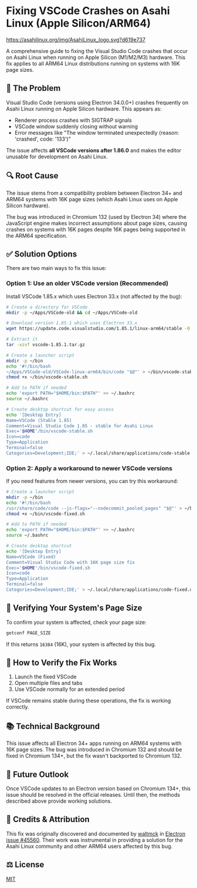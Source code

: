# Fixing VSCode Crashes on Asahi Linux (Apple Silicon/ARM64)

https://asahilinux.org/img/AsahiLinux_logo.svg?d619e737

A comprehensive guide to fixing the Visual Studio Code crashes that occur on Asahi Linux when running on Apple Silicon (M1/M2/M3) hardware. This fix applies to all ARM64 Linux distributions running on systems with 16K page sizes.

## 🚨 The Problem

Visual Studio Code (versions using Electron 34.0.0+) crashes frequently on Asahi Linux running on Apple Silicon hardware. This appears as:

- Renderer process crashes with SIGTRAP signals
- VSCode window suddenly closing without warning
- Error messages like "The window terminated unexpectedly (reason: 'crashed', code: '133')"

The issue affects **all VSCode versions after 1.86.0** and makes the editor unusable for development on Asahi Linux.

## 🔍 Root Cause

The issue stems from a compatibility problem between Electron 34+ and ARM64 systems with 16K page sizes (which Asahi Linux uses on Apple Silicon hardware). 

The bug was introduced in Chromium 132 (used by Electron 34) where the JavaScript engine makes incorrect assumptions about page sizes, causing crashes on systems with 16K pages despite 16K pages being supported in the ARM64 specification.

## ✅ Solution Options

There are two main ways to fix this issue:

### Option 1: Use an older VSCode version (Recommended)

Install VSCode 1.85.x which uses Electron 33.x (not affected by the bug):

```bash
# Create a directory for VSCode
mkdir -p ~/Apps/VSCode-old && cd ~/Apps/VSCode-old

# Download version 1.85.1 which uses Electron 33.x
wget https://update.code.visualstudio.com/1.85.1/linux-arm64/stable -O vscode-1.85.1.tar.gz

# Extract it
tar -xzvf vscode-1.85.1.tar.gz

# Create a launcher script
mkdir -p ~/bin
echo '#!/bin/bash
~/Apps/VSCode-old/VSCode-linux-arm64/bin/code "$@"' > ~/bin/vscode-stable.sh
chmod +x ~/bin/vscode-stable.sh

# Add to PATH if needed
echo 'export PATH="$HOME/bin:$PATH"' >> ~/.bashrc
source ~/.bashrc

# Create desktop shortcut for easy access
echo '[Desktop Entry]
Name=VSCode (Stable 1.85)
Comment=Visual Studio Code 1.85 - stable for Asahi Linux
Exec='$HOME'/bin/vscode-stable.sh
Icon=code
Type=Application
Terminal=false
Categories=Development;IDE;' > ~/.local/share/applications/code-stable.desktop
```

### Option 2: Apply a workaround to newer VSCode versions

If you need features from newer versions, you can try this workaround:

```bash
# Create a launcher script
mkdir -p ~/bin
echo '#!/bin/bash
/usr/share/code/code --js-flags="--nodecommit_pooled_pages" "$@"' > ~/bin/vscode-fixed.sh
chmod +x ~/bin/vscode-fixed.sh

# Add to PATH if needed
echo 'export PATH="$HOME/bin:$PATH"' >> ~/.bashrc
source ~/.bashrc

# Create desktop shortcut
echo '[Desktop Entry]
Name=VSCode (Fixed)
Comment=Visual Studio Code with 16K page size fix
Exec='$HOME'/bin/vscode-fixed.sh
Icon=code
Type=Application
Terminal=false
Categories=Development;IDE;' > ~/.local/share/applications/code-fixed.desktop
```

## 🧪 Verifying Your System's Page Size

To confirm your system is affected, check your page size:

```bash
getconf PAGE_SIZE
```

If this returns `16384` (16K), your system is affected by this bug.

## 🔎 How to Verify the Fix Works

1. Launch the fixed VSCode
2. Open multiple files and tabs
3. Use VSCode normally for an extended period

If VSCode remains stable during these operations, the fix is working correctly.

## 📚 Technical Background

This issue affects all Electron 34+ apps running on ARM64 systems with 16K page sizes. The bug was introduced in Chromium 132 and should be fixed in Chromium 134+, but the fix wasn't backported to Chromium 132.


## 🔮 Future Outlook

Once VSCode updates to an Electron version based on Chromium 134+, this issue should be resolved in the official releases. Until then, the methods described above provide working solutions.


## 👏 Credits & Attribution

This fix was originally discovered and documented by [waltmck](https://github.com/waltmck) in [Electron issue #45560](https://github.com/electron/electron/issues/45560). Their work was instrumental in providing a solution for the Asahi Linux community and other ARM64 users affected by this bug.

## ⚖️ License

[MIT](https://choosealicense.com/licenses/mit/)
